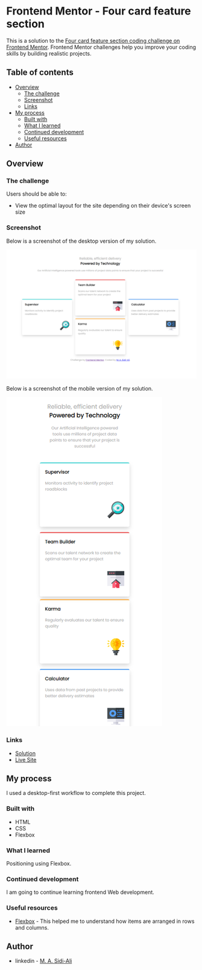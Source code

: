 # Frontend Mentor - Four card feature section

This is a solution to the [Four card feature section coding challenge on Frontend Mentor](https://www.frontendmentor.io/challenges/four-card-feature-section-weK1eFYK). Frontend Mentor challenges help you improve your coding skills by building realistic projects.

## Table of contents

- [Overview](#overview)
  - [The challenge](#the-challenge)
  - [Screenshot](#screenshot)
  - [Links](#links)
- [My process](#my-process)
  - [Built with](#built-with)
  - [What I learned](#what-i-learned)
  - [Continued development](#continued-development)
  - [Useful resources](#useful-resources)
- [Author](#author)


## Overview

### The challenge

Users should be able to:

- View the optimal layout for the site depending on their device's screen size

### Screenshot

Below is a screenshot of the desktop version of my solution.

![](images/four-card-desktop.png)

Below is a screenshot of the mobile version of my solution.

![](images/four-card-mobile.png)

### Links

- [Solution](https://github.com/Sidi-Ali/new4card)
- [Live Site](https://sidi-ali.github.io/new4card/)

## My process

I used a desktop-first workflow to complete this project.

### Built with

- HTML
- CSS
- Flexbox

### What I learned

Positioning using Flexbox.

### Continued development

I am going to continue learning frontend Web development.


### Useful resources

- [Flexbox](https://developer.mozilla.org/en-US/docs/Learn/CSS/CSS_layout/Flexbox) -  This helped me to understand how items are arranged in rows and columns.


## Author

- linkedin - [M. A. Sidi-Ali](https://www.linkedin.com/in/muhammad-adamu-sidi-ali-907a486b/)
